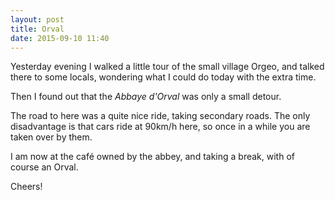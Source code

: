 ```yaml
---
layout: post
title: Orval
date: 2015-09-10 11:40
---
```

Yesterday evening I walked a little tour of the small village Orgeo, and talked there to some locals, wondering what I could do today with the extra time.

Then I found out that the *Abbaye d'Orval* was only a small detour.

The road to here was a quite nice ride, taking secondary roads. The only disadvantage is that cars ride at 90km/h here, so once in a while you are taken over by them.

I am now at the café owned by the abbey, and taking a break, with of course an Orval. 

Cheers!